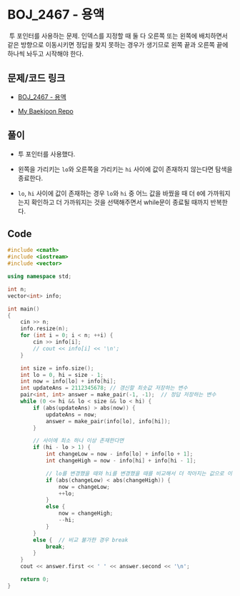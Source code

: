# BOJ_2467 - 용액

&nbsp;투 포인터를 사용하는 문제. 인덱스를 지정할 때 둘 다 오른쪽 또는 왼쪽에 배치하면서 같은 방향으로 이동시키면 정답을 찾지 못하는 경우가 생기므로 왼쪽 끝과 오른쪽 끝에 하나씩 놔두고 시작해야 한다.

## 문제/코드 링크

- [BOJ_2467 - 용액](https://www.acmicpc.net/problem/2467)

- [My Baekjoon Repo](https://github.com/Meantint/Baekjoon)

## 풀이

- 투 포인터를 사용했다.

- 왼쪽을 가리키는 `lo`와 오른쪽을 가리키는 `hi` 사이에 값이 존재하지 않는다면 탐색을 종료한다.

- `lo`, `hi` 사이에 값이 존재하는 경우 `lo`와 `hi` 중 어느 값을 바꿨을 때 더 `0`에 가까워지는지 확인하고 더 가까워지는 것을 선택해주면서 while문이 종료될 때까지 반복한다.

## Code

```cpp
#include <cmath>
#include <iostream>
#include <vector>

using namespace std;

int n;
vector<int> info;

int main()
{
    cin >> n;
    info.resize(n);
    for (int i = 0; i < n; ++i) {
        cin >> info[i];
        // cout << info[i] << '\n';
    }

    int size = info.size();
    int lo = 0, hi = size - 1;
    int now = info[lo] + info[hi];
    int updateAns = 2112345678; // 갱신할 최솟값 저장하는 변수
    pair<int, int> answer = make_pair(-1, -1);  // 정답 저장하는 변수
    while (0 <= hi && lo < size && lo < hi) {
        if (abs(updateAns) > abs(now)) {
            updateAns = now;
            answer = make_pair(info[lo], info[hi]);
        }

        // 사이에 최소 하나 이상 존재한다면
        if (hi - lo > 1) {
            int changeLow = now - info[lo] + info[lo + 1];
            int changeHigh = now - info[hi] + info[hi - 1];

            // lo를 변경했을 때와 hi를 변경했을 때를 비교해서 더 작아지는 값으로 이동한다.
            if (abs(changeLow) < abs(changeHigh)) {
                now = changeLow;
                ++lo;
            }
            else {
                now = changeHigh;
                --hi;
            }
        }
        else {  // 비교 불가한 경우 break
            break;
        }
    }
    cout << answer.first << ' ' << answer.second << '\n';

    return 0;
}
```
